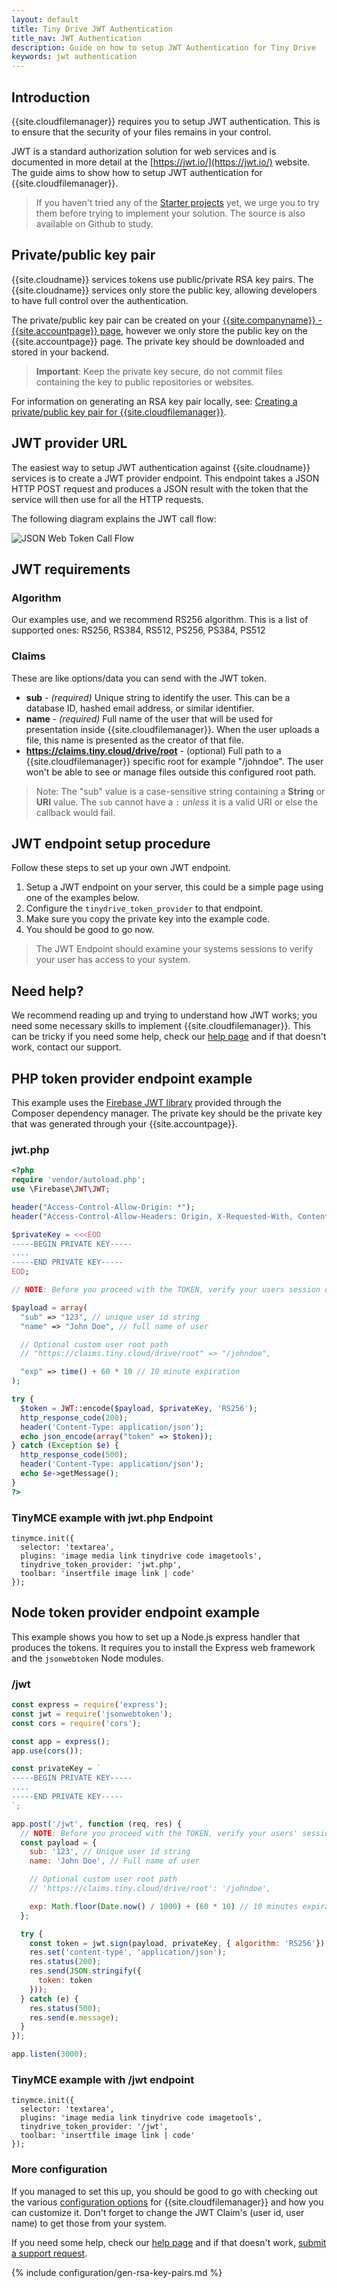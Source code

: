 ```yaml
---
layout: default
title: Tiny Drive JWT Authentication
title_nav: JWT Authentication
description: Guide on how to setup JWT Authentication for Tiny Drive
keywords: jwt authentication
---
```


## Introduction

{{site.cloudfilemanager}} requires you to setup JWT authentication. This is to ensure that the security of your files remains in your control.

JWT is a standard authorization solution for web services and is documented in more detail at the [https://jwt.io/](https://jwt.io/) website. The guide aims to show how to setup JWT authentication for {{site.cloudfilemanager}}.

> If you haven't tried any of the [Starter projects]({{site.baseurl}}/tinydrive/getting-started/#starterprojects)  yet, we urge you to try them before trying to implement your solution. The source is also available on Github to study.

## Private/public key pair

{{site.cloudname}} services tokens use public/private RSA key pairs. The {{site.cloudname}} services only store the public key, allowing developers to have full control over the authentication.

The private/public key pair can be created on your [{{site.companyname}} - {{site.accountpage}} page](https://www.tiny.cloud/my-account/jwt/), however we only store the public key on the {{site.accountpage}} page. The private key should be downloaded and stored in your backend.

> **Important**: Keep the private key secure, do not commit files containing the key to public repositories or websites.

For information on generating an RSA key pair locally, see: [Creating a private/public key pair for {{site.cloudfilemanager}}](#creatingaprivatepublickeypairfortinydrive).

## JWT provider URL

The easiest way to setup JWT authentication against {{site.cloudname}} services is to create a JWT provider endpoint. This endpoint takes a JSON HTTP POST request and produces a JSON result with the token that the service will then use for all the HTTP requests.

The following diagram explains the JWT call flow:

![JSON Web Token Call Flow]({{site.baseurl}}/images/jwt-call-flow.png "JSON Web Token Call Flow")

## JWT requirements

### Algorithm

Our examples use, and we recommend RS256 algorithm. This is a list of supported ones: RS256, RS384, RS512, PS256, PS384, PS512

### Claims

These are like options/data you can send with the JWT token.

* **sub** - _(required)_ Unique string to identify the user. This can be a database ID, hashed email address, or similar identifier.
* **name** - _(required)_ Full name of the user that will be used for presentation inside {{site.cloudfilemanager}}. When the user uploads a file, this name is presented as the creator of that file.
* **https://claims.tiny.cloud/drive/root** - (optional) Full path to a {{site.cloudfilemanager}} specific root for example "/johndoe". The user won't be able to see or manage files outside this configured root path.

> Note: The "sub" value is a case-sensitive string containing a **String** or **URI** value. The `sub` cannot have a `:` *unless* it is a valid URI or else the callback would fail.

## JWT endpoint setup procedure

Follow these steps to set up your own JWT endpoint.

 1. Setup a JWT endpoint on your server, this could be a simple page using one of the examples below.
 2. Configure the `tinydrive_token_provider` to that endpoint.
 3. Make sure you copy the private key into the example code.
 4. You should be good to go now.

 > The JWT Endpoint should examine your systems sessions to verify your user has access to your system.

## Need help?

We recommend reading up and trying to understand how JWT works; you need some necessary skills to implement {{site.cloudfilemanager}}. This can be tricky if you need some help, check our [help page]({{site.baseurl}}/tinydrive/get-help/) and if that doesn't work, contact our support.

## PHP token provider endpoint example

This example uses the [Firebase JWT library](https://github.com/firebase/php-jwt) provided through the Composer dependency manager. The private key should be the private key that was generated through your {{site.accountpage}}.

### jwt.php ###

```php
<?php
require 'vendor/autoload.php';
use \Firebase\JWT\JWT;

header("Access-Control-Allow-Origin: *");
header("Access-Control-Allow-Headers: Origin, X-Requested-With, Content-Type, Accept");

$privateKey = <<<EOD
-----BEGIN PRIVATE KEY-----
....
-----END PRIVATE KEY-----
EOD;

// NOTE: Before you proceed with the TOKEN, verify your users session or access.

$payload = array(
  "sub" => "123", // unique user id string
  "name" => "John Doe", // full name of user

  // Optional custom user root path
  // "https://claims.tiny.cloud/drive/root" => "/johndoe",

  "exp" => time() + 60 * 10 // 10 minute expiration
);

try {
  $token = JWT::encode($payload, $privateKey, 'RS256');
  http_response_code(200);
  header('Content-Type: application/json');
  echo json_encode(array("token" => $token));
} catch (Exception $e) {
  http_response_code(500);
  header('Content-Type: application/json');
  echo $e->getMessage();
}
?>
```
### TinyMCE example with jwt.php Endpoint
```
tinymce.init({
  selector: 'textarea',
  plugins: 'image media link tinydrive code imagetools',
  tinydrive_token_provider: 'jwt.php',
  toolbar: 'insertfile image link | code'
});
```

## Node token provider endpoint example

This example shows you how to set up a Node.js express handler that produces the tokens. It requires you to install the Express web framework and the `jsonwebtoken` Node modules.

### /jwt

```js
const express = require('express');
const jwt = require('jsonwebtoken');
const cors = require('cors');

const app = express();
app.use(cors());

const privateKey = `
-----BEGIN PRIVATE KEY-----
....
-----END PRIVATE KEY-----
`;

app.post('/jwt', function (req, res) {
  // NOTE: Before you proceed with the TOKEN, verify your users' session or access.
  const payload = {
    sub: '123', // Unique user id string
    name: 'John Doe', // Full name of user

    // Optional custom user root path
    // 'https://claims.tiny.cloud/drive/root': '/johndoe',

    exp: Math.floor(Date.now() / 1000) + (60 * 10) // 10 minutes expiration
  };

  try {
    const token = jwt.sign(payload, privateKey, { algorithm: 'RS256'});
    res.set('content-type', 'application/json');
    res.status(200);
    res.send(JSON.stringify({
      token: token
    }));
  } catch (e) {
    res.status(500);
    res.send(e.message);
  }
});

app.listen(3000);
```
### TinyMCE example with /jwt endpoint
```
tinymce.init({
  selector: 'textarea',
  plugins: 'image media link tinydrive code imagetools',
  tinydrive_token_provider: '/jwt',
  toolbar: 'insertfile image link | code'
});
```

### More configuration
If you managed to set this up, you should be good to go with checking out the various [configuration options]({{site.baseurl}}/tinydrive/configuration/) for {{site.cloudfilemanager}} and how you can customize it. Don't forget to change the JWT Claim's (user id, user name) to get those from your system.

If you need some help, check our [help page]({{site.baseurl}}/tinydrive/get-help/) and if that doesn't work, [submit a support request](https://support.tiny.cloud/hc/en-us/requests/new).

{% include configuration/gen-rsa-key-pairs.md %}